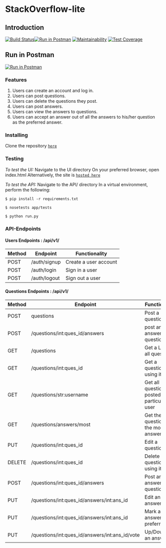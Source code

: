 # StackOverflow-lite

## Introduction

[![Build Status](https://travis-ci.org/ogol254/stackoverflow.svg?branch=master)](https://travis-ci.org/ogol254/stackoverflow)[![Run in Postman](https://run.pstmn.io/button.svg)](https://app.getpostman.com/run-collection/ce5fa5121eb851f81114) [![Maintainability](https://api.codeclimate.com/v1/badges/4754b5342d6a948f3f8f/maintainability)](https://codeclimate.com/github/ogol254/stackoverflow/maintainability) [![Test Coverage](https://api.codeclimate.com/v1/badges/4754b5342d6a948f3f8f/test_coverage)](https://codeclimate.com/github/ogol254/stackoverflow/test_coverage)

## Run in Postman

[![Run in Postman](https://run.pstmn.io/button.svg)](https://app.getpostman.com/run-collection/ce5fa5121eb851f81114)

### Features

1. Users can create an account and log in.
2. Users can post questions.
3. Users can delete the questions they post.
4. Users can post answers.
5. Users can view the answers to questions.
6. Users can accept an answer out of all the answers to his/her question as the preferred answer.

### Installing

Clone the repository [```here```](https://github.com/rickynyairo/StackOverflow-lite/)

### Testing

*To test the UI:*
Navigate to the UI directory
On your preferred browser, open index.html
Alternatively, the site is [```hosted here```](blalal)

*To test the API:*
Navigate to the API/ directory
In a virtual environment, perform the following:


```$ pip install -r requirements.txt```

```$ nosetests app/tests```

```$ python run.py```

### API-Endpoints

#### Users Endpoints : /api/v1/

Method | Endpoint | Functionality
--- | --- | ---
POST | /auth/signup | Create a user account
POST | /auth/login | Sign in a user
POST | /auth/logout | Sign out a user

#### Questions Endpoints : /api/v1/

Method | Endpoint | Functionality
--- | --- | ---
POST | questions | Post a question
POST | /questions/int:ques_id/answers | post an answer to a question
GET | /questions | Get a List of all questions
GET | /questions/int:ques_id | Get a question using its id
GET | /questions/str:username | Get all questions posted by a particular user
GET | /questions/answers/most | Get the question with the most answers
PUT | /questions/int:ques_id | Edit a question
DELETE | /questions/int:ques_id | Delete a question using its id
POST | /questions/int:ques_id/answers | Post an answer to a question
PUT | /questions/int:ques_id/answers/int:ans_id | Edit an answer
PUT | /questions/int:ques_id/answers/int:ans_id | Mark an answer as preferred
PUT | /questions/int:ques_id/answers/int:ans_id/vote | Up/Downvote an answer
